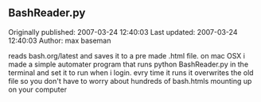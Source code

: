 ## BashReader.py 
Originally published: 2007-03-24 12:40:03 
Last updated: 2007-03-24 12:40:03 
Author: max baseman 
 
reads bash.org/latest and saves it to a pre made .html file. on mac OSX i made a simple automater program that runs python BashReader.py in the terminal and set it to run when i login. evry time it runs it overwrites the old file so you don't have to worry about hundreds of bash.htmls mounting up on your computer